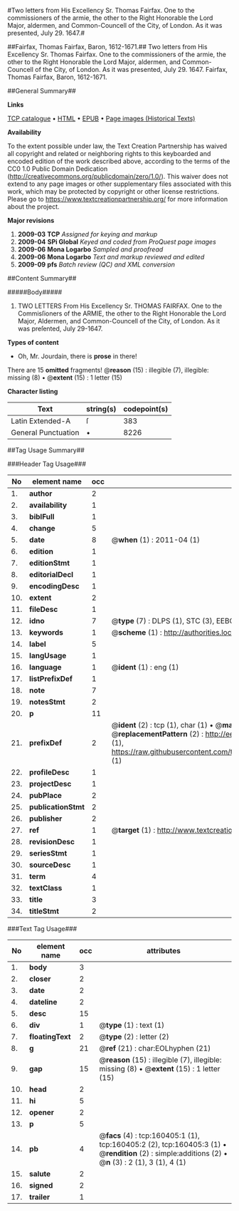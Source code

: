 #Two letters from His Excellency Sr. Thomas Fairfax. One to the commissioners of the armie, the other to the Right Honorable the Lord Major, aldermen, and Common-Councell of the City, of London. As it was presented, July 29. 1647.#

##Fairfax, Thomas Fairfax, Baron, 1612-1671.##
Two letters from His Excellency Sr. Thomas Fairfax. One to the commissioners of the armie, the other to the Right Honorable the Lord Major, aldermen, and Common-Councell of the City, of London. As it was presented, July 29. 1647.
Fairfax, Thomas Fairfax, Baron, 1612-1671.

##General Summary##

**Links**

[TCP catalogue](http://www.ota.ox.ac.uk/tcp/)  • 
[HTML](http://tei.it.ox.ac.uk/tcp/Texts-HTML/free/A85/A85033.html)  • 
[EPUB](http://tei.it.ox.ac.uk/tcp/Texts-EPUB/free/A85/A85033.epub) • 
[Page images (Historical Texts)](https://historicaltexts.jisc.ac.uk/eebo-99862255e)

**Availability**

To the extent possible under law, the Text Creation Partnership has waived all copyright and related or neighboring rights to this keyboarded and encoded edition of the work described above, according to the terms of the CC0 1.0 Public Domain Dedication (http://creativecommons.org/publicdomain/zero/1.0/). This waiver does not extend to any page images or other supplementary files associated with this work, which may be protected by copyright or other license restrictions. Please go to https://www.textcreationpartnership.org/ for more information about the project.

**Major revisions**

1. __2009-03__ __TCP__ *Assigned for keying and markup*
1. __2009-04__ __SPi Global__ *Keyed and coded from ProQuest page images*
1. __2009-06__ __Mona Logarbo__ *Sampled and proofread*
1. __2009-06__ __Mona Logarbo__ *Text and markup reviewed and edited*
1. __2009-09__ __pfs__ *Batch review (QC) and XML conversion*

##Content Summary##

#####Body#####

1. TWO LETTERS From His Excellency Sr. THOMAS FAIRFAX. One to the Commisſioners of the ARMIE, the other to the Right Honorable the Lord Major, Aldermen, and Common-Councell of the City, of London. As it was preſented, July 29-1647.

**Types of content**

  * Oh, Mr. Jourdain, there is **prose** in there!

There are 15 **omitted** fragments! 
 @__reason__ (15) : illegible (7), illegible: missing (8)  •  @__extent__ (15) : 1 letter (15)

**Character listing**


|Text|string(s)|codepoint(s)|
|---|---|---|
|Latin Extended-A|ſ|383|
|General Punctuation|•|8226|

##Tag Usage Summary##

###Header Tag Usage###

|No|element name|occ|attributes|
|---|---|---|---|
|1.|__author__|2||
|2.|__availability__|1||
|3.|__biblFull__|1||
|4.|__change__|5||
|5.|__date__|8| @__when__ (1) : 2011-04 (1)|
|6.|__edition__|1||
|7.|__editionStmt__|1||
|8.|__editorialDecl__|1||
|9.|__encodingDesc__|1||
|10.|__extent__|2||
|11.|__fileDesc__|1||
|12.|__idno__|7| @__type__ (7) : DLPS (1), STC (3), EEBO-CITATION (1), PROQUEST (1), VID (1)|
|13.|__keywords__|1| @__scheme__ (1) : http://authorities.loc.gov/ (1)|
|14.|__label__|5||
|15.|__langUsage__|1||
|16.|__language__|1| @__ident__ (1) : eng (1)|
|17.|__listPrefixDef__|1||
|18.|__note__|7||
|19.|__notesStmt__|2||
|20.|__p__|11||
|21.|__prefixDef__|2| @__ident__ (2) : tcp (1), char (1)  •  @__matchPattern__ (2) : ([0-9\-]+):([0-9IVX]+) (1), (.+) (1)  •  @__replacementPattern__ (2) : http://eebo.chadwyck.com/downloadtiff?vid=$1&page=$2 (1), https://raw.githubusercontent.com/textcreationpartnership/Texts/master/tcpchars.xml#$1 (1)|
|22.|__profileDesc__|1||
|23.|__projectDesc__|1||
|24.|__pubPlace__|2||
|25.|__publicationStmt__|2||
|26.|__publisher__|2||
|27.|__ref__|1| @__target__ (1) : http://www.textcreationpartnership.org/docs/. (1)|
|28.|__revisionDesc__|1||
|29.|__seriesStmt__|1||
|30.|__sourceDesc__|1||
|31.|__term__|4||
|32.|__textClass__|1||
|33.|__title__|3||
|34.|__titleStmt__|2||


###Text Tag Usage###

|No|element name|occ|attributes|
|---|---|---|---|
|1.|__body__|3||
|2.|__closer__|2||
|3.|__date__|2||
|4.|__dateline__|2||
|5.|__desc__|15||
|6.|__div__|1| @__type__ (1) : text (1)|
|7.|__floatingText__|2| @__type__ (2) : letter (2)|
|8.|__g__|21| @__ref__ (21) : char:EOLhyphen (21)|
|9.|__gap__|15| @__reason__ (15) : illegible (7), illegible: missing (8)  •  @__extent__ (15) : 1 letter (15)|
|10.|__head__|2||
|11.|__hi__|5||
|12.|__opener__|2||
|13.|__p__|5||
|14.|__pb__|4| @__facs__ (4) : tcp:160405:1 (1), tcp:160405:2 (2), tcp:160405:3 (1)  •  @__rendition__ (2) : simple:additions (2)  •  @__n__ (3) : 2 (1), 3 (1), 4 (1)|
|15.|__salute__|2||
|16.|__signed__|2||
|17.|__trailer__|1||
